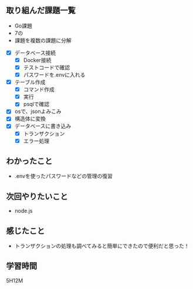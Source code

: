 ## 取り組んだ課題一覧

- Go課題
- 7の
- 課題を複数の課題に分解
- [x] データベース接続
	- [x] Docker接続
	- [x] テストコードで確認
	- [x] パスワードを.envに入れる
- [x] テーブル作成
	- [x] コマンド作成
	- [x] 実行
	- [x] psqlで確認
- [x] osで、jsonよみこみ  
- [x] 構造体に変換
- [x] データベースに書き込み
	- [x] トランザクション
	- [x] エラー処理

## わかったこと
- .envを使ったパスワードなどの管理の復習

## 次回やりたいこと
- node.js

## 感じたこと
- トランザクションの処理も調べてみると簡単にできたので便利だと思った！

## 学習時間
5H12M